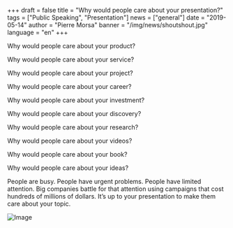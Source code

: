 +++
draft = false
title = "Why would people care about your presentation?"
tags = ["Public Speaking", "Presentation"]
news = ["general"]
date = "2019-05-14"
author = "Pierre Morsa"
banner = "/img/news/shoutshout.jpg"
language = "en"
+++

Why would people care about your product?

Why would people care about your service?

Why would people care about your project?

Why would people care about your career?

Why would people care about your investment?

Why would people care about your discovery?

Why would people care about your research?

Why would people care about your videos?

Why would people care about your book?

Why would people care about your ideas?

People are busy. People have urgent problems. People have limited attention. Big companies battle for that attention using campaigns that cost hundreds of millions of dollars. It’s up to your presentation to make them care about your topic.

![Image](/img/news/shoutshout.jpg)